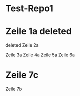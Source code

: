 # Test-Repo1

Zeile 1a
deleted
=======
deleted
Zeile 2a

Zeile 3a
Zeile 4a
Zeile 5a
Zeile 6a

Zeile 7c
=======
Zeile 7b

